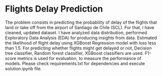 # Flights Delay Prediction

The problem consists in predicting the probability of delay of the flights that land or take off from the airport of Santiago de Chile (SCL). For that, I have cleaned, updated dataset. I have analyzed data distribution, performed Exploratory Data Analysis (EDA) for producing insights from data. Estimated the likelihood of flight delay using XGBoost Regression model with loss less than 1.5. For predicting whether flights might get delayed or not, Decision tree classifier, Random forest classifier, XGBoost classifiers are used. F1-score metrics is used for evaluation, to measure the performance of models. 
Please check requirements.txt for dependencies and execute solution.ipynb file.
